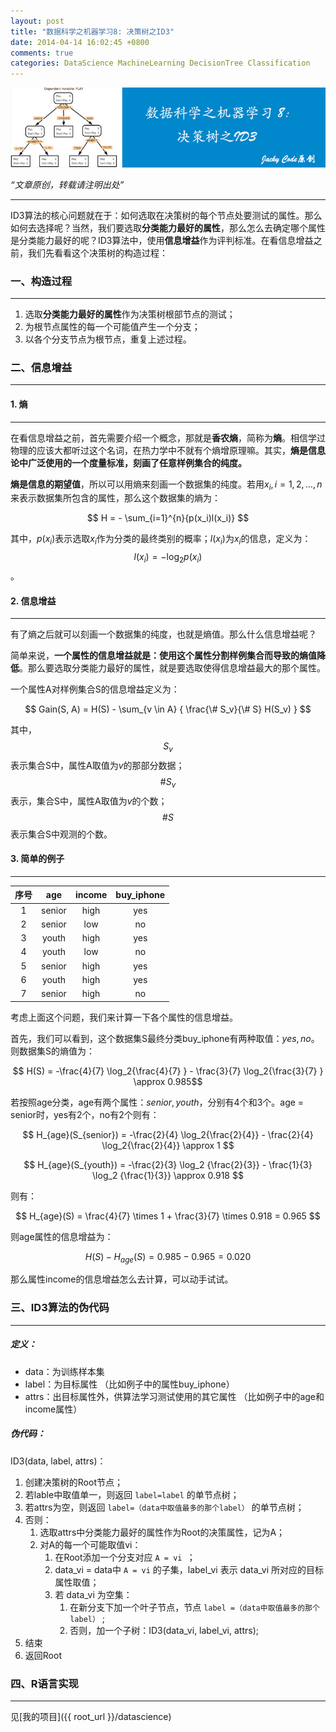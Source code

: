 ```yaml
---
layout: post
title: "数据科学之机器学习8: 决策树之ID3"
date: 2014-04-14 16:02:45 +0800
comments: true
categories: DataScience MachineLearning DecisionTree Classification
---
```


![article 23](/images/article/article23.jpg)
<!-- more -->

*“文章原创，转载请注明出处”*

***

ID3算法的核心问题就在于：如何选取在决策树的每个节点处要测试的属性。那么如何去选择呢？当然，我们要选取**分类能力最好的属性**，那么怎么去确定哪个属性是分类能力最好的呢？ID3算法中，使用**信息增益**作为评判标准。在看信息增益之前，我们先看看这个决策树的构造过程：

### 一、构造过程
***

1. 选取**分类能力最好的属性**作为决策树根部节点的测试；
2. 为根节点属性的每一个可能值产生一个分支；
3. 以各个分支节点为根节点，重复上述过程。

### 二、信息增益
***

#### 1. 熵
***

在看信息增益之前，首先需要介绍一个概念，那就是**香农熵**，简称为**熵**。相信学过物理的应该大都听过这个名词，在热力学中不就有个熵增原理嘛。其实，**熵是信息论中广泛使用的一个度量标准，刻画了任意样例集合的纯度。**

**熵是信息的期望值**，所以可以用熵来刻画一个数据集的纯度。若用$x_i,i=1,2,\dots,n$来表示数据集所包含的属性，那么这个数据集的熵为：

$$ H = - \sum_{i=1}^{n}{p(x_i)l(x_i)} $$

其中，$p(x_i)$表示选取$x_i$作为分类的最终类别的概率；$l(x_i)$为$x_i$的信息，定义为：$$ l(x_i) = - \log_2p(x_i)$$。

#### 2. 信息增益
***

有了熵之后就可以刻画一个数据集的纯度，也就是熵值。那么什么信息增益呢？

简单来说，**一个属性的信息增益就是：使用这个属性分割样例集合而导致的熵值降低**。那么要选取分类能力最好的属性，就是要选取使得信息增益最大的那个属性。

一个属性A对样例集合S的信息增益定义为：

$$ Gain(S, A) = H(S) - \sum_{v \in A} { \frac{\# S_v}{\# S} H(S_v) } $$

其中，$$S_v$$表示集合S中，属性A取值为$v$的那部分数据；$$\# S_v$$表示，集合S中，属性A取值为$v$的个数；$$\# S$$表示集合S中观测的个数。

#### 3. 简单的例子
***

|   序号  | age | income | buy_iphone |
|:-----:|:------:|:------------:|:----------------:|
| 1   | senior | high | yes |
| 2 | senior | low | no |
| 3 | youth | high | yes|
| 4 | youth | low | no |
| 5 | senior | high | yes |
|6 | youth | high | yes |
| 7 | senior | high | no |

考虑上面这个问题，我们来计算一下各个属性的信息增益。

首先，我们可以看到，这个数据集S最终分类buy_iphone有两种取值：$yes,no$。则数据集S的熵值为：

$$ H(S) = -\frac{4}{7} \log_2{\frac{4}{7} } - \frac{3}{7} \log_2{\frac{3}{7} }  \approx 0.985$$

若按照age分类，age有两个属性：$senior, youth$，分别有4个和3个。age = senior时，yes有2个，no有2个则有：

$$ H_{age}(S_{senior}) = -\frac{2}{4} \log_2{\frac{2}{4}} - \frac{2}{4} \log_2{\frac{2}{4}} \approx 1 $$

$$ H_{age}(S_{youth}) = -\frac{2}{3} \log_2 {\frac{2}{3}} - \frac{1}{3} \log_2 {\frac{1}{3}} \approx 0.918 $$

则有：

$$ H_{age}(S) = \frac{4}{7} \times 1 + \frac{3}{7} \times 0.918 = 0.965 $$

则age属性的信息增益为：

$$ H(S) - H_{age}(S) = 0.985 - 0.965 = 0.020 $$

那么属性income的信息增益怎么去计算，可以动手试试。

### 三、ID3算法的伪代码
***

##### 定义：
* data：为训练样本集
* label：为目标属性 （比如例子中的属性buy_iphone）
* attrs：出目标属性外，供算法学习测试使用的其它属性 （比如例子中的age和income属性）

##### 伪代码：
ID3(data, label, attrs)：

1. 创建决策树的Root节点；
2. 若lable中取值单一，则返回 `label=label` 的单节点树；
3. 若attrs为空，则返回 `label=（data中取值最多的那个label）` 的单节点树；
4. 否则：
	1. 选取attrs中分类能力最好的属性作为Root的决策属性，记为A；
	2. 对A的每一个可能取值vi：
		1. 在Root添加一个分支对应 `A = vi `；
		2. data_vi = data中 `A = vi` 的子集，label_vi 表示 data_vi 所对应的目标属性取值；
		3. 若 data_vi 为空集：
			1. 在新分支下加一个叶子节点，节点 `label =（data中取值最多的那个label）` ;
			2. 否则，加一个子树：ID3(data_vi, label_vi, attrs);
5. 结束
6. 返回Root

### 四、R语言实现
***

见[我的项目]({{ root_url }}/datascience)
